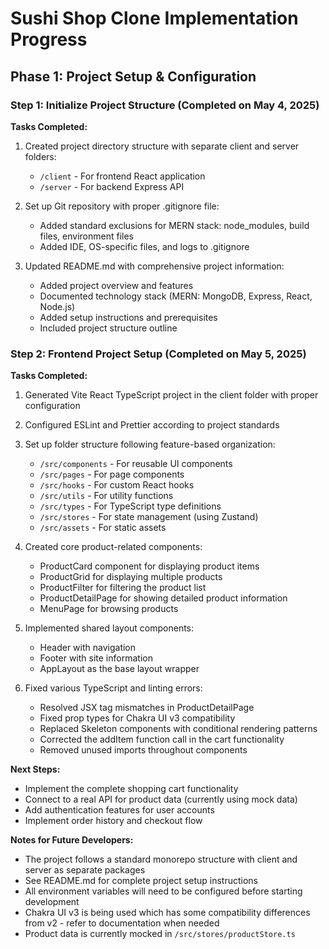 # Sushi Shop Clone Implementation Progress

## Phase 1: Project Setup & Configuration

### Step 1: Initialize Project Structure (Completed on May 4, 2025)

**Tasks Completed:**

1. Created project directory structure with separate client and server folders:
   - `/client` - For frontend React application
   - `/server` - For backend Express API

2. Set up Git repository with proper .gitignore file:
   - Added standard exclusions for MERN stack: node_modules, build files, environment files
   - Added IDE, OS-specific files, and logs to .gitignore

3. Updated README.md with comprehensive project information:
   - Added project overview and features
   - Documented technology stack (MERN: MongoDB, Express, React, Node.js)
   - Added setup instructions and prerequisites
   - Included project structure outline

### Step 2: Frontend Project Setup (Completed on May 5, 2025)

**Tasks Completed:**

1. Generated Vite React TypeScript project in the client folder with proper configuration
2. Configured ESLint and Prettier according to project standards
3. Set up folder structure following feature-based organization:
   - `/src/components` - For reusable UI components
   - `/src/pages` - For page components
   - `/src/hooks` - For custom React hooks
   - `/src/utils` - For utility functions
   - `/src/types` - For TypeScript type definitions
   - `/src/stores` - For state management (using Zustand)
   - `/src/assets` - For static assets

4. Created core product-related components:
   - ProductCard component for displaying product items
   - ProductGrid for displaying multiple products
   - ProductFilter for filtering the product list
   - ProductDetailPage for showing detailed product information
   - MenuPage for browsing products

5. Implemented shared layout components:
   - Header with navigation
   - Footer with site information
   - AppLayout as the base layout wrapper

6. Fixed various TypeScript and linting errors:
   - Resolved JSX tag mismatches in ProductDetailPage
   - Fixed prop types for Chakra UI v3 compatibility
   - Replaced Skeleton components with conditional rendering patterns
   - Corrected the addItem function call in the cart functionality
   - Removed unused imports throughout components

**Next Steps:**

- Implement the complete shopping cart functionality
- Connect to a real API for product data (currently using mock data)
- Add authentication features for user accounts
- Implement order history and checkout flow

**Notes for Future Developers:**

- The project follows a standard monorepo structure with client and server as separate packages
- See README.md for complete project setup instructions
- All environment variables will need to be configured before starting development
- Chakra UI v3 is being used which has some compatibility differences from v2 - refer to documentation when needed
- Product data is currently mocked in `/src/stores/productStore.ts`
